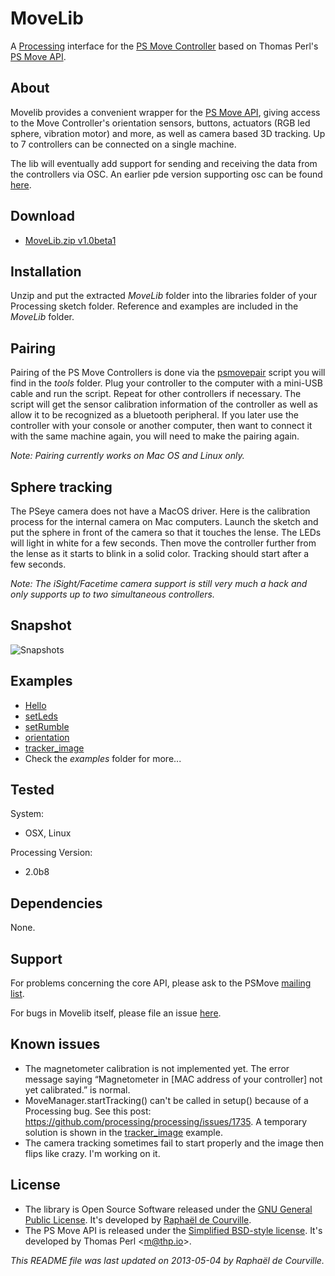 # MoveLib

A [Processing](http://processing.org/) interface for the [PS Move Controller](http://en.wikipedia.org/wiki/PlayStation_Move) based on Thomas Perl's [PS Move API](http://thp.io/2010/psmove/).

## About

Movelib provides a convenient wrapper for the [PS Move API](http://thp.io/2010/psmove/), giving access to the Move Controller's orientation sensors, buttons, actuators (RGB led sphere, vibration motor) and more, as well as camera based 3D tracking. Up to 7 controllers can be connected on a single machine.

The lib will eventually add support for sending and receiving the data from the controllers via OSC. An earlier pde version supporting osc can be found [here](https://github.com/SableRaf/MoveP5).

## Download

* [MoveLib.zip v1.0beta1](http://s176381904.onlinehome.fr/processing/MoveLib/download/MoveLib.zip)

## Installation

Unzip and put the extracted *MoveLib* folder into the libraries folder of your Processing sketch folder. Reference and examples are included in the *MoveLib* folder.

## Pairing

Pairing of the PS Move Controllers is done via the [psmovepair](https://raw.github.com/SableRaf/movelib/master/MoveLib/tools/psmovepair) script you will find in the *tools* folder. Plug your controller to the computer with a mini-USB cable and run the script. Repeat for other controllers if necessary. The script will get the sensor calibration information of the controller as well as allow it to be recognized as a bluetooth peripheral. If you later use the controller with your console or another computer, then want to connect it with the same machine again, you will need to make the pairing again.

*Note: Pairing currently works on Mac OS and Linux only.*

## Sphere tracking

The PSeye camera does not have a MacOS driver. Here is the calibration process for the internal camera on Mac computers. Launch the sketch and put the sphere in front of the camera so that it touches the lense. The LEDs will light in white for a few seconds. Then move the controller further from the lense as it starts to blink in a solid color. Tracking should start after a few seconds.

*Note: The iSight/Facetime camera support is still very much a hack and only supports up to two simultaneous controllers.*

## Snapshot

![Snapshots](https://raw.github.com/SableRaf/movelib/master/ressources/capture.png)

## Examples

* [Hello](https://github.com/SableRaf/movelib/tree/master/MoveLib/examples/Hello/Hello.pde)
* [setLeds](https://github.com/SableRaf/movelib/tree/master/MoveLib/examples/setLeds/setLeds.pde)
* [setRumble](https://github.com/SableRaf/movelib/tree/master/MoveLib/examples/setRumble/setRumble.pde)
* [orientation](https://github.com/SableRaf/movelib/tree/master/MoveLib/examples/orientation/orientation.pde)
* [tracker_image](https://github.com/SableRaf/movelib/tree/master/MoveLib/examples/tracker_image/tracker_image.pde)
* Check the *examples* folder for more...

## Tested

System:

* OSX, Linux

Processing Version:

* 2.0b8

## Dependencies

None.

## Support

For problems concerning the core API, please ask to the PSMove [mailing list](https://lists.ims.tuwien.ac.at/mailman/listinfo/psmove).

For bugs in Movelib itself, please file an issue [here](https://github.com/SableRaf/movelib/issues).

## Known issues

* The magnetometer calibration is not implemented yet. The error message saying “Magnetometer in [MAC address of your controller] not yet calibrated.” is normal.
* MoveManager.startTracking() can't be called in setup() because of a Processing bug. See this post: https://github.com/processing/processing/issues/1735. A temporary solution is shown in the [tracker_image](https://github.com/SableRaf/movelib/tree/master/MoveLib/examples/tracker_image/tracker_image.pde) example.
* The camera tracking sometimes fail to start properly and the image then flips like crazy. I'm working on it.

## License

* The library is Open Source Software released under the [GNU General Public License](https://raw.github.com/SableRaf/movelib/master/reference/LICENSE.txt). It's developed by [Raphaël de Courville](https://vimeo.com/sableraf/).
* The PS Move API is released under the [Simplified BSD-style license](https://raw.github.com/thp/psmoveapi/master/COPYING). It's developed by Thomas Perl <[m@thp.io](mailto:m@thp.io)>.

*This README file was last updated on 2013-05-04 by Raphaël de Courville.*